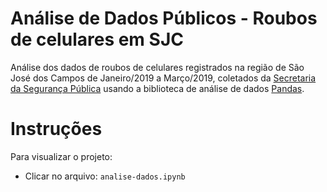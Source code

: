 # Análise de Dados Públicos - Roubos de celulares em SJC
Análise dos dados de roubos de celulares registrados na região de São José dos Campos de Janeiro/2019 a Março/2019, coletados da [Secretaria da Segurança Pública](http://www.ssp.sp.gov.br/Estatistica/Default.aspx) usando a biblioteca de análise de dados [Pandas](https://pandas.pydata.org/).
# Instruções
Para visualizar o projeto:
* Clicar no arquivo: ```analise-dados.ipynb```
